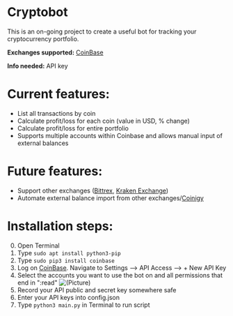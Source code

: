 # Cryptobot
This is an on-going project to create a useful bot for tracking your cryptocurrency portfolio.  

<b>Exchanges supported:</b> [CoinBase](https://www.coinbase.com "CoinBase Exchange")

<b>Info needed:</b> API key 

# Current features:
- List all transactions by coin
- Calculate profit/loss for each coin (value in USD, % change)
- Calculate profit/loss for entire portfolio
- Supports multiple accounts within Coinbase and allows manual input of external balances

# Future features:
- Support other exchanges ([Bittrex](https://www.bittrex.com "bittrex"), [Kraken Exchange](https://www.Kraken.com "Kraken Exchange"))
- Automate external balance import from other exchanges/[Coinigy](https://www.coinigy.com "Coinigy")

# Installation steps:

0. Open Terminal
1. Type ```sudo apt install python3-pip```
2. Type ```sudo pip3 install coinbase```
3. Log on [CoinBase](https://www.coinbase.com "What are you waiting for? Click me"). Navigate to Settings --> API Access --> + New API Key
4. Select the accounts you want to use the bot on and all permissions that end in ":read"
![(Picture)](https://raw.githubusercontent.com/kwkevinlin/Cryptobot/master/images/Screen%20Shot%202017-08-14%20at%207.10.24%20PM.jpg)
5. Record your API public and secret key somewhere safe
6. Enter your API keys into config.json
7. Type ```python3 main.py``` in Terminal to run script

